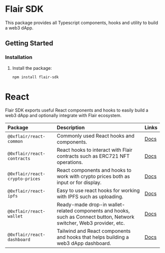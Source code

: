 # Flair SDK

This package provides all Typescript components, hooks and utility to build a web3 dApp.

## Getting Started

### Installation

1. Install the package:

   ```sh
   npm install flair-sdk
   ```

# React

Flair SDK exports useful React components and hooks to easily build a web3 dApp and optionally integrate with Flair ecosystem.

| Package                        | Description                                                                                                           | Links                                  |
| :----------------------------- | :-------------------------------------------------------------------------------------------------------------------- | :------------------------------------- |
| `@0xflair/react-common`        | Commonly used React hooks and components.                                                                             | [Docs](https://github.com/0xflair/typescript-sdk/tree/main/packages/react-common)        |
| `@0xflair/react-contracts`     | React hooks to interact with Flair contracts such as ERC721 NFT operations.                                           | [Docs](https://github.com/0xflair/typescript-sdk/tree/main/packages/react-contracts)     |
| `@0xflair/react-crypto-prices` | React components and hooks to work with crypto prices both as input or for display.                                   | [Docs](https://github.com/0xflair/typescript-sdk/tree/main/packages/react-crypto-prices) |
| `@0xflair/react-ipfs`          | Easy to use react hooks for working with IPFS such as uploading.                                                      | [Docs](https://github.com/0xflair/typescript-sdk/tree/main/packages/react-ipfs)          |
| `@0xflair/react-wallet`        | Ready-made drop-in wallet-related components and hooks, such as Connect button, Network switcher, Web3 provider, etc. | [Docs](https://github.com/0xflair/typescript-sdk/tree/main/packages/react-wallet)        |
| `@0xflair/react-dashboard`     | Tailwind and React components and hooks that helps building a web3 dApp dashboard.                                    | [Docs](https://github.com/0xflair/typescript-sdk/tree/main/packages/react-dashboard)     |

